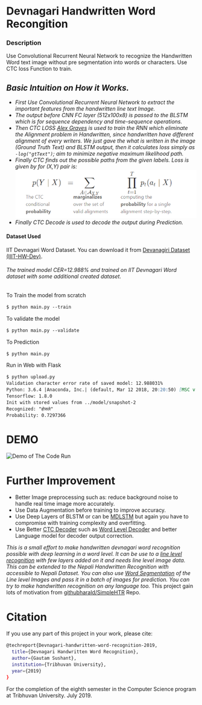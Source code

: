 # Devnagari Handwritten Word Recongition
### Description
Use Convolutional Recurrent Neural Network to recognize the Handwritten Word text image without pre segmentation into words or characters. Use CTC loss Function to train.

## <i> Basic Intuition on How it Works.

* First Use Convolutional Recurrent Neural Network to extract the important features from the handwritten line text Image.
* The output before CNN FC layer (512x100x8) is passed to the BLSTM which is for sequence dependency and time-sequence operations.
* Then CTC LOSS [Alex Graves](https://www.cs.toronto.edu/~graves/icml_2006.pdf) is used to train the RNN which eliminate the Alignment problem in Handwritten, since handwritten have different alignment of every writers. We just gave the what is written in the image (Ground Truth Text) and BLSTM output, then it calculates loss simply as `-log("gtText")`; aim to minimize negative maximum likelihood path.
* Finally CTC finds out the possible paths from the given labels. Loss is given by for (X,Y) pair is: ![Ctc_Loss](images/CtcLossFormula.png "CTC loss for the (X,Y) pair")
* Finally CTC Decode is used to decode the output during Prediction.
</i>

#### Dataset Used
IIT Devnagari Word Dataset. You can download it from [Devanagiri Dataset (IIIT-HW-Dev)](https://cvit.iiit.ac.in/research/projects/cvit-projects/indic-hw-data).

###### The trained model CER=12.988% and trained on IIT Devnagari Word dataset with some additional created dataset.

To Train the model from scratch
```markdown
$ python main.py --train
```
To validate the model
```markdown
$ python main.py --validate
```
To Prediction
```markdown
$ python main.py
```

Run in Web with Flask
```markdown
$ python upload.py
Validation character error rate of saved model: 12.988031%
Python: 3.6.4 |Anaconda, Inc.| (default, Mar 12 2018, 20:20:50) [MSC v.1900 64 bit (AMD64)]
Tensorflow: 1.8.0
Init with stored values from ../model/snapshot-2
Recognized: "होसले"
Probability: 0.7297366
```
# DEMO
![Demo of The Code Run](https://github.com/sushant097/Devnagari-Handwritten-Word-Recongition-with-Deep-Learning/blob/master/images/Devnagari_Word_Recognition_final.gif "Demo of the Output")


# Further Improvement
* Better Image preprocessing such as: reduce background noise to handle real time image more accurately.
* Use Data Augmentation before training to improve accuracy.
* Use Deep Layers of BLSTM or can be [MDLSTM](http://www.tbluche.com/files/icdar17_sar.pdf) but again you have to compromise with training complexity and overfitting.
* Use Better [CTC Decoder](https://github.com/githubharald/CTCDecoder) such as [Word Level Decoder](https://ieeexplore.ieee.org/document/8583770) and better Language model for decoder output correction.


<i>This is a small effort to make handwritten devnagari word recognition possible with deep learning in a word level. It can be use to a [line level recognition](https://github.com/sushant097/Handwritten-Line-Text-Recognition-using-Deep-Learning-with-Tensorflow) with few layers added on it and needs line level image data. This can be extended to the Nepali Handwritten Recognition with accessible to Nepali Dataset.
You can also use [Word Segmentation](https://github.com/githubharald/WordSegmentation) of the Line level Images and pass it in a batch of images for prediction.
You can try to make handwritten recognition on any language too.</i>
This project gain lots of motivation from [githubharald/SimpleHTR](https://github.com/githubharald/SimpleHTR) Repo.

# Citation
If you use any part of this project in your work, please cite:

```bash
@techreport{Devnagari-handwritten-word-recognition-2019,
  title={Devnagari Handwritten Word Recognition},
  author={Gautam Sushant},
  institution={Tribhuvan University},
  year={2019}
}
```
For the completion of the eighth semester in the Computer Science program at Tribhuvan University. July 2019.


